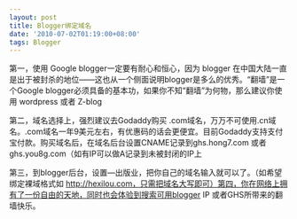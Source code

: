 ```yaml
---
layout: post
title: Blogger绑定域名
date: '2010-07-02T01:19:00+08:00'
tags: Blogger
---
```


第一，使用 Google blogger一定要有耐心和恒心，因为 blogger 在中国大陆一直是出于被封杀的地位——这也从一个侧面说明blogger是多么的优秀。“翻墙”是一个Google blogger必须具备的基本功，如果你不知“翻墙”为何物，那么建议你使用 wordpress 或者 Z-blog

第二，域名选择上，强烈建议去Godaddy购买 .com域名，万万不可使用.cn域名。.com域名一年9美元左右，有优惠码的话会更便宜。目前Godaddy支持支付宝付款。购买域名后，在域名后台设置CNAME记录到ghs.hong7.com 或者ghs.you8g.com（如有IP可以做A记录到未被封闭的IP上

第三，到blogger后台，设置—出版业，把你自己的域名输入就可以了。（如希望绑定裸域格式如 http://hexilou.com，只需把域名大写即可）第四，你在网络上拥有了一份自由的天地，同时也会体验到搜索可用blogger IP 或者GHS所带来的翻墙快乐。
